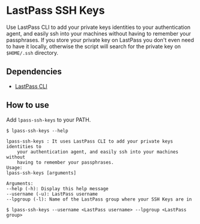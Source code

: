 # LastPass SSH Keys

Use LastPass CLI to add your private keys identities to your authentication agent,
and easily ssh into your machines without having to remember your passphrases.
If you store your private key on LastPass you don't even need to have it locally,
otherwise the script will search for the private key on `$HOME/.ssh` directory.


## Dependencies

* [LastPass CLI](https://github.com/lastpass/lastpass-cli)

## How to use
Add `lpass-ssh-keys` to your PATH.

```
$ lpass-ssh-keys --help

lpass-ssh-keys : It uses LastPass CLI to add your private keys identities to
    your authentication agent, and easily ssh into your machines without
    having to remember your passphrases.
Usage:
lpass-ssh-keys [arguments]

Arguments:
--help (-h): Display this help message
--username (-u): LastPass username
--lpgroup (-l): Name of the LastPass group where your SSH Keys are in

$ lpass-ssh-keys --username <LastPass username> --lpgroup <LastPass group>
```
